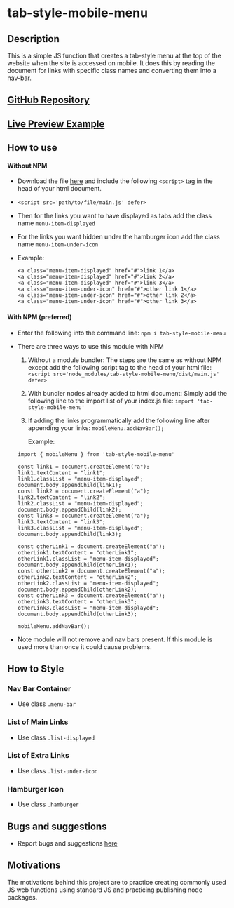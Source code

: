 # tab-style-mobile-menu

## Description

This is a simple JS function that creates a tab-style menu at the top of the website when the site is accessed on mobile. It does this by reading the document for links with specific class names and converting them into a nav-bar.

## [ GitHub Repository ](https://github.com/palmerusaf/tab-style-mobile-menu)

## [Live Preview Example](https://palmerusaf.github.io/tab-style-mobile-menu)

## How to use

#### Without NPM

- Download the file [here](https://raw.githubusercontent.com/palmerusaf/tab-style-mobile-menu/main/dist/main.js) and include the following `<script>` tag in the head of your html document.

- `<script src='path/to/file/main.js' defer>`
- Then for the links you want to have displayed as tabs add the class name `menu-item-displayed`
- For the links you want hidden under the hamburger icon add the class name `menu-item-under-icon`
- Example:
  ```
  <a class="menu-item-displayed" href="#">link 1</a>
  <a class="menu-item-displayed" href="#">link 2</a>
  <a class="menu-item-displayed" href="#">link 3</a>
  <a class="menu-item-under-icon" href="#">other link 1</a>
  <a class="menu-item-under-icon" href="#">other link 2</a>
  <a class="menu-item-under-icon" href="#">other link 3</a>
  ```

#### With NPM (preferred)

- Enter the following into the command line:
  `npm i tab-style-mobile-menu`
- There are three ways to use this module with NPM

  1. Without a module bundler:
     The steps are the same as without NPM except add the following script tag to the head of your html file:
     `<script src='node_modules/tab-style-mobile-menu/dist/main.js' defer>`

  2. With bundler nodes already added to html document:
     Simply add the following line to the import list of your index.js file:
     `import 'tab-style-mobile-menu'`
  3. If adding the links programmatically add the following line after appending your links:
     `mobileMenu.addNavBar();`

     Example:

  ```
  import { mobileMenu } from 'tab-style-mobile-menu'

  const link1 = document.createElement("a");
  link1.textContent = "link1";
  link1.classList = "menu-item-displayed";
  document.body.appendChild(link1);
  const link2 = document.createElement("a");
  link2.textContent = "link2";
  link2.classList = "menu-item-displayed";
  document.body.appendChild(link2);
  const link3 = document.createElement("a");
  link3.textContent = "link3";
  link3.classList = "menu-item-displayed";
  document.body.appendChild(link3);

  const otherLink1 = document.createElement("a");
  otherLink1.textContent = "otherLink1";
  otherLink1.classList = "menu-item-displayed";
  document.body.appendChild(otherLink1);
  const otherLink2 = document.createElement("a");
  otherLink2.textContent = "otherLink2";
  otherLink2.classList = "menu-item-displayed";
  document.body.appendChild(otherLink2);
  const otherLink3 = document.createElement("a");
  otherLink3.textContent = "otherLink3";
  otherLink3.classList = "menu-item-displayed";
  document.body.appendChild(otherLink3);

  mobileMenu.addNavBar();
  ```

* Note module will not remove and nav bars present. If this module is used more than once it could cause problems.

## How to Style

### Nav Bar Container

- Use class `.menu-bar`

### List of Main Links

- Use class `.list-displayed`

### List of Extra Links

- Use class `.list-under-icon`

### Hamburger Icon

- Use class `.hamburger`

## Bugs and suggestions

- Report bugs and suggestions [here](https://github.com/palmerusaf/tab-style-mobile-menu/issues)

## Motivations

The motivations behind this project are to practice creating commonly used JS web functions using standard JS and practicing publishing node packages.
